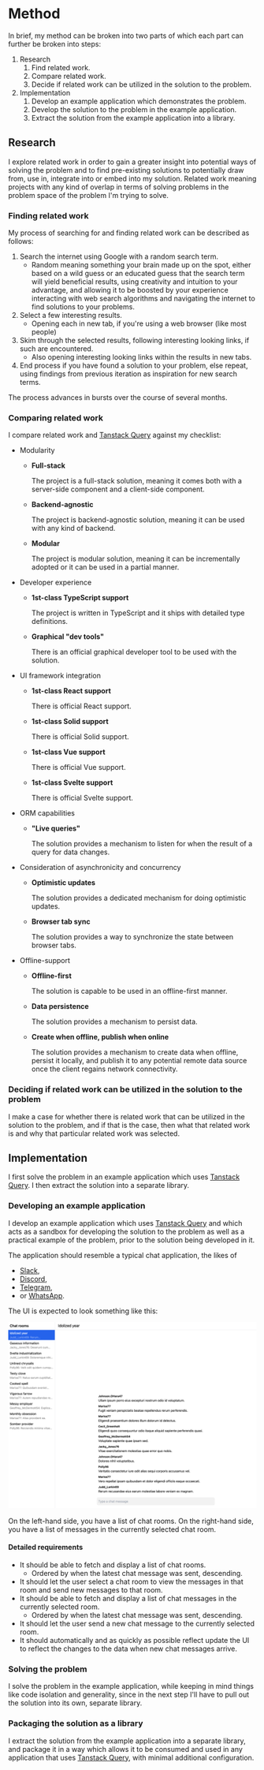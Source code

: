 # Method

In brief, my method can be broken into two parts of which each part can further be broken into steps:

1. Research
    1. Find related work.
    2. Compare related work.
    3. Decide if related work can be utilized in the solution to the problem.
2. Implementation
    1. Develop an example application which demonstrates the problem.
    2. Develop the solution to the problem in the example application.
    3. Extract the solution from the example application into a library.

## Research

I explore related work in order to gain a greater insight into potential ways of solving the problem and to find pre-existing solutions to potentially draw from, use in, integrate into or embed into my solution. Related work meaning projects with any kind of overlap in terms of solving problems in the problem space of the problem I'm trying to solve.

### Finding related work

My process of searching for and finding related work can be described as follows:

1. Search the internet using Google with a random search term.
    - Random meaning something your brain made up on the spot, either based on a wild guess or an educated guess that the search term will yield beneficial results, using creativity and intuition to your advantage, and allowing it to be boosted by your experience interacting with web search algorithms and navigating the internet to find solutions to your problems.
2. Select a few interesting results.
    - Opening each in new tab, if you're using a web browser (like most people)
3. Skim through the selected results, following interesting looking links, if such are encountered.
    - Also opening interesting looking links within the results in new tabs.
4. End process if you have found a solution to your problem, else repeat, using findings from previous iteration as inspiration for new search terms.

The process advances in bursts over the course of several months.

### Comparing related work

I compare related work and [Tanstack Query][tq] against my checklist:

-   Modularity

    -   **Full-stack**

        The project is a full-stack solution, meaning it comes both with a server-side component and a client-side component.

    -   **Backend-agnostic**

        The project is backend-agnostic solution, meaning it can be used with any kind of backend.

    -   **Modular**

        The project is modular solution, meaning it can be incrementally adopted or it can be used in a partial manner.

-   Developer experience

    -   **1st-class TypeScript support**

        The project is written in TypeScript and it ships with detailed type definitions.

    -   **Graphical "dev tools"**

        There is an official graphical developer tool to be used with the solution.

-   UI framework integration

    -   **1st-class React support**

        There is official React support.

    -   **1st-class Solid support**

        There is official Solid support.

    -   **1st-class Vue support**

        There is official Vue support.

    -   **1st-class Svelte support**

        There is official Svelte support.

-   ORM capabilities

    -   **"Live queries"**

        The solution provides a mechanism to listen for when the result of a query for data changes.

-   Consideration of asynchronicity and concurrency

    -   **Optimistic updates**

        The solution provides a dedicated mechanism for doing optimistic updates.

    -   **Browser tab sync**

        The solution provides a way to synchronize the state between browser tabs.

-   Offline-support

    -   **Offline-first**

        The solution is capable to be used in an offline-first manner.

    -   **Data persistence**

        The solution provides a mechanism to persist data.

    -   **Create when offline, publish when online**

        The solution provides a mechanism to create data when offline, persist it locally, and publish it to any potential remote data source once the client regains network connectivity.

### Deciding if related work can be utilized in the solution to the problem

I make a case for whether there is related work that can be utilized in the solution to the problem, and if that is the case, then what that related work is and why that particular related work was selected.

## Implementation

I first solve the problem in an example application which uses [Tanstack Query][tq]. I then extract the solution into a separate library.

### Developing an example application

I develop an example application which uses [Tanstack Query][tq] and which acts as a sandbox for developing the solution to the problem as well as a practical example of the problem, prior to the solution being developed in it.

The application should resemble a typical chat application, the likes of

-   [Slack](https://slack.com/),
-   [Discord](https://discord.com/),
-   [Telegram](https://telegram.org/),
-   or [WhatsApp](https://whatsapp.com/).

The UI is expected to look something like this:

![typical chat application UI](06-method.assets/typical-chat-app-ui.png)

On the left-hand side, you have a list of chat rooms. On the right-hand side, you have a list of messages in the currently selected chat room.

#### Detailed requirements

-   It should be able to fetch and display a list of chat rooms.
    -   Ordered by when the latest chat message was sent, descending.
-   It should let the user select a chat room to view the messages in that room and send new messages to that room.
-   It should be able to fetch and display a list of chat messages in the currently selected room.
    -   Ordered by when the latest chat message was sent, descending.
-   It should let the user send a new chat message to the currently selected room.
-   It should automatically and as quickly as possible reflect update the UI to reflect the changes to the data when new chat messages arrive.

### Solving the problem

I solve the problem in the example application, while keeping in mind things like code isolation and generality, since in the next step I'll have to pull out the solution into its own, separate library.

### Packaging the solution as a library

I extract the solution from the example application into a separate library, and package it in a way which allows it to be consumed and used in any application that uses [Tanstack Query][tq], with minimal additional configuration.

[tq]: https://tanstack.com/query
